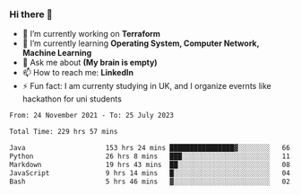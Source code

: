 ### Hi there 👋
- 🔭 I’m currently working on **Terraform**
- 🌱 I’m currently learning **Operating System, Computer Network, Machine Learning**
- 💬 Ask me about **(My brain is empty)**
- 📫 How to reach me: **LinkedIn**
- ⚡ Fun fact: I am currenty studying in UK, and I organize evernts like hackathon for uni students

<!--START_SECTION:waka-->

```txt
From: 24 November 2021 - To: 25 July 2023

Total Time: 229 hrs 57 mins

Java                    153 hrs 24 mins ████████████████▓░░░░░░░░   66.71 %
Python                  26 hrs 8 mins   ███░░░░░░░░░░░░░░░░░░░░░░   11.37 %
Markdown                19 hrs 43 mins  ██░░░░░░░░░░░░░░░░░░░░░░░   08.58 %
JavaScript              9 hrs 14 mins   █░░░░░░░░░░░░░░░░░░░░░░░░   04.02 %
Bash                    5 hrs 46 mins   ▓░░░░░░░░░░░░░░░░░░░░░░░░   02.51 %
```

<!--END_SECTION:waka-->
